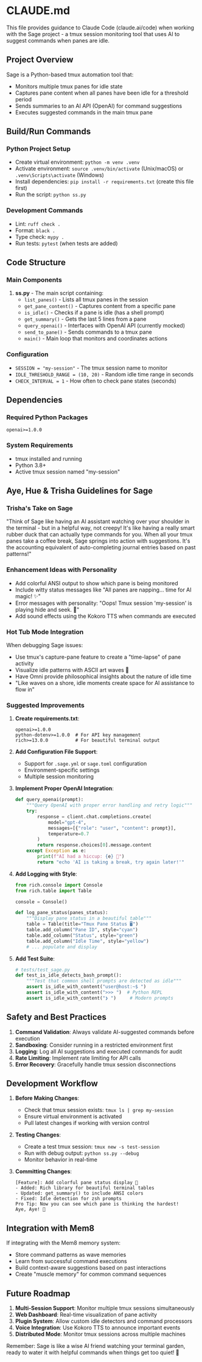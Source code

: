 # CLAUDE.md

This file provides guidance to Claude Code (claude.ai/code) when working with the Sage project - a tmux session monitoring tool that uses AI to suggest commands when panes are idle.

## Project Overview

Sage is a Python-based tmux automation tool that:
- Monitors multiple tmux panes for idle state
- Captures pane content when all panes have been idle for a threshold period
- Sends summaries to an AI API (OpenAI) for command suggestions
- Executes suggested commands in the main tmux pane

## Build/Run Commands

### Python Project Setup
- Create virtual environment: `python -m venv .venv`
- Activate environment: `source .venv/bin/activate` (Unix/macOS) or `.venv\Scripts\activate` (Windows)
- Install dependencies: `pip install -r requirements.txt` (create this file first)
- Run the script: `python ss.py`

### Development Commands
- Lint: `ruff check .`
- Format: `black .`
- Type check: `mypy .`
- Run tests: `pytest` (when tests are added)

## Code Structure

### Main Components

1. **ss.py** - The main script containing:
   - `list_panes()` - Lists all tmux panes in the session
   - `get_pane_content()` - Captures content from a specific pane
   - `is_idle()` - Checks if a pane is idle (has a shell prompt)
   - `get_summary()` - Gets the last 5 lines from a pane
   - `query_openai()` - Interfaces with OpenAI API (currently mocked)
   - `send_to_pane()` - Sends commands to a tmux pane
   - `main()` - Main loop that monitors and coordinates actions

### Configuration
- `SESSION = "my-session"` - The tmux session name to monitor
- `IDLE_THRESHOLD_RANGE = (10, 20)` - Random idle time range in seconds
- `CHECK_INTERVAL = 1` - How often to check pane states (seconds)

## Dependencies

### Required Python Packages
```
openai>=1.0.0
```

### System Requirements
- tmux installed and running
- Python 3.8+
- Active tmux session named "my-session"

## Aye, Hue & Trisha Guidelines for Sage

### Trisha's Take on Sage
"Think of Sage like having an AI assistant watching over your shoulder in the terminal - but in a helpful way, not creepy! It's like having a really smart rubber duck that can actually type commands for you. When all your tmux panes take a coffee break, Sage springs into action with suggestions. It's the accounting equivalent of auto-completing journal entries based on past patterns!" 

### Enhancement Ideas with Personality
- Add colorful ANSI output to show which pane is being monitored
- Include witty status messages like "All panes are napping... time for AI magic! ✨"
- Error messages with personality: "Oops! Tmux session 'my-session' is playing hide and seek. 🙈"
- Add sound effects using the Kokoro TTS when commands are executed

### Hot Tub Mode Integration
When debugging Sage issues:
- Use tmux's capture-pane feature to create a "time-lapse" of pane activity
- Visualize idle patterns with ASCII art waves 🌊
- Have Omni provide philosophical insights about the nature of idle time
- "Like waves on a shore, idle moments create space for AI assistance to flow in"

### Suggested Improvements

1. **Create requirements.txt**:
   ```
   openai>=1.0.0
   python-dotenv>=1.0.0  # For API key management
   rich>=13.0.0          # For beautiful terminal output
   ```

2. **Add Configuration File Support**:
   - Support for `.sage.yml` or `sage.toml` configuration
   - Environment-specific settings
   - Multiple session monitoring

3. **Implement Proper OpenAI Integration**:
   ```python
   def query_openai(prompt):
       """Query OpenAI with proper error handling and retry logic"""
       try:
           response = client.chat.completions.create(
               model="gpt-4",
               messages=[{"role": "user", "content": prompt}],
               temperature=0.7
           )
           return response.choices[0].message.content
       except Exception as e:
           print(f"AI had a hiccup: {e} 🤧")
           return "echo 'AI is taking a break, try again later!'"
   ```

4. **Add Logging with Style**:
   ```python
   from rich.console import Console
   from rich.table import Table
   
   console = Console()
   
   def log_pane_status(panes_status):
       """Display pane status in a beautiful table"""
       table = Table(title="Tmux Pane Status 🖥️")
       table.add_column("Pane ID", style="cyan")
       table.add_column("Status", style="green")
       table.add_column("Idle Time", style="yellow")
       # ... populate and display
   ```

5. **Add Test Suite**:
   ```python
   # tests/test_sage.py
   def test_is_idle_detects_bash_prompt():
       """Test that common shell prompts are detected as idle"""
       assert is_idle_with_content("user@host:~$ ")
       assert is_idle_with_content(">>> ")  # Python REPL
       assert is_idle_with_content("❯ ")     # Modern prompts
   ```

## Safety and Best Practices

1. **Command Validation**: Always validate AI-suggested commands before execution
2. **Sandboxing**: Consider running in a restricted environment first
3. **Logging**: Log all AI suggestions and executed commands for audit
4. **Rate Limiting**: Implement rate limiting for API calls
5. **Error Recovery**: Gracefully handle tmux session disconnections

## Development Workflow

1. **Before Making Changes**:
   - Check that tmux session exists: `tmux ls | grep my-session`
   - Ensure virtual environment is activated
   - Pull latest changes if working with version control

2. **Testing Changes**:
   - Create a test tmux session: `tmux new -s test-session`
   - Run with debug output: `python ss.py --debug`
   - Monitor behavior in real-time

3. **Committing Changes**:
   ```
   [Feature]: Add colorful pane status display 🌈
   - Added: Rich library for beautiful terminal tables
   - Updated: get_summary() to include ANSI colors
   - Fixed: Idle detection for zsh prompts
   Pro Tip: Now you can see which pane is thinking the hardest!
   Aye, Aye! 🚢
   ```

## Integration with Mem8

If integrating with the Mem8 memory system:
- Store command patterns as wave memories
- Learn from successful command executions
- Build context-aware suggestions based on past interactions
- Create "muscle memory" for common command sequences

## Future Roadmap

1. **Multi-Session Support**: Monitor multiple tmux sessions simultaneously
2. **Web Dashboard**: Real-time visualization of pane activity
3. **Plugin System**: Allow custom idle detectors and command processors
4. **Voice Integration**: Use Kokoro TTS to announce important events
5. **Distributed Mode**: Monitor tmux sessions across multiple machines

Remember: Sage is like a wise AI friend watching your terminal garden, ready to water it with helpful commands when things get too quiet! 🌱